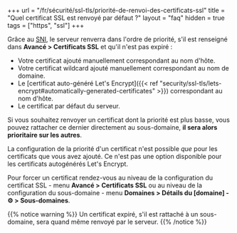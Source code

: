 +++
url = "/fr/sécurité/ssl-tls/priorité-de-renvoi-des-certificats-ssl"
title = "Quel certificat SSL est renvoyé par défaut ?"
layout = "faq"
hidden = true
tags = ["https", "ssl"]
+++

Grâce au [SNI](https://datatracker.ietf.org/doc/html/rfc6066#section-3), le serveur renverra dans l'ordre de priorité, s'il est renseigné dans **Avancé > Certificats SSL** et qu'il n'est pas expiré :

- Votre certificat ajouté manuellement correspondant au nom d'hôte.
- Votre certificat wildcard ajouté manuellement correspondant au nom de domaine.
- Le [certificat auto-généré Let's Encrypt]({{< ref "security/ssl-tls/lets-encrypt#automatically-generated-certificates" >}}) correspondant au nom d'hôte.
- Le certificat par défaut du serveur.

Si vous souhaitez renvoyer un certificat dont la priorité est plus basse, vous pouvez rattacher ce dernier directement au sous-domaine, **il sera alors prioritaire sur les autres**.

La configuration de la priorité d'un certificat n'est possible *que* pour les certificats que vous avez ajouté. Ce n'est pas une option disponible pour les certificats autogénérés Let's Encrypt.

Pour forcer un certificat rendez-vous au niveau de la configuration du certificat SSL - menu **Avancé > Certificats SSL** ou au niveau de la configuration du sous-domaine - menu **Domaines > Détails du [domaine] - ⚙️ > Sous-domaines**.

{{% notice warning %}}
Un certificat expiré, s'il est rattaché à un sous-domaine, sera quand même renvoyé par le serveur.
{{% /notice %}}
